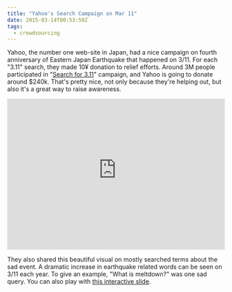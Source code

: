 ```yaml
---
title: "Yahoo's Search Campaign on Mar 11"
date: 2015-03-14T00:53:59Z
tags:
  - crowdsourcing
---
```


Yahoo, the number one web-site in Japan, had a nice campaign on fourth anniversary of Eastern Japan Earthquake that happened on 3/11. For each "3.11" search, they made 10¥ donation to relief efforts. Around 3M people participated in "[Search for 3.11](http://search.yahoo.co.jp/searchfor311/2015/)" campaign, and Yahoo is going to donate around $240k. That's pretty nice, not only because they're helping out, but also it's a great way to raise awareness.

<iframe width="100%" height="350" src="https://www.youtube-nocookie.com/embed/TVEBlhPf0io" frameborder="0" allowfullscreen></iframe>

They also shared this beautiful visual on mostly searched terms about the sad event. A dramatic increase in earthquake related words can be seen on 3/11 each year. To give an example, "What is meltdown?" was one sad query. You can also play with [this interactive slide](http://search.yahoo.co.jp/searchfor311_2015_flash.html).
